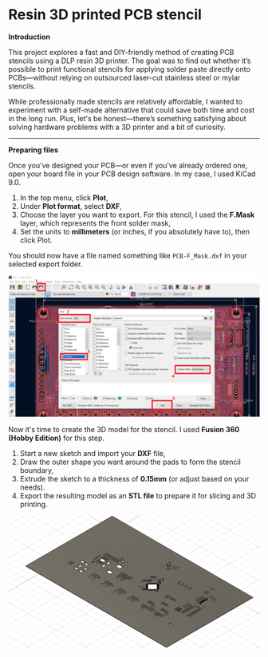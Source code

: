 # Resin 3D printed PCB stencil

**Introduction**

This project explores a fast and DIY-friendly method of creating PCB stencils using a DLP resin 3D printer. The goal was to find out whether it’s possible to print functional stencils for applying solder paste directly onto PCBs—without relying on outsourced laser-cut stainless steel or mylar stencils.

While professionally made stencils are relatively affordable, I wanted to experiment with a self-made alternative that could save both time and cost in the long run. Plus, let's be honest—there’s something satisfying about solving hardware problems with a 3D printer and a bit of curiosity.

---

**Preparing files**

Once you’ve designed your PCB—or even if you’ve already ordered one, open your board file in your PCB design software. In my case, I used KiCad 9.0.

1. In the top menu, click **Plot**,
2. Under **Plot format**, select **DXF**,
3. Choose the layer you want to export. For this stencil, I used the **F.Mask** layer, which represents the front solder mask,
4. Set the units to **millimeters** (or inches, if you absolutely have to), then click Plot.

You should now have a file named something like `PCB-F_Mask.dxf` in your selected export folder.

![KiCad settings](https://github.com/TilenTinta/Resin_printed_PCB_stencil/blob/main/Images/KiCad_settings.PNG)

Now it's time to create the 3D model for the stencil. I used **Fusion 360 (Hobby Edition)** for this step.

1. Start a new sketch and import your **DXF** file,
2. Draw the outer shape you want around the pads to form the stencil boundary,
3. Extrude the sketch to a thickness of **0.15mm** (or adjust based on your needs).
4. Export the resulting model as an **STL file** to prepare it for slicing and 3D printing.

![Fusion model](https://github.com/TilenTinta/Resin_printed_PCB_stencil/blob/main/Images/3D_model_0.15mm.PNG)


